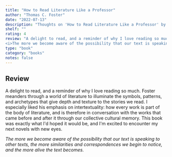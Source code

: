 ```yaml
---
title: "How to Read Literature Like a Professor"
author: "Thomas C. Foster"
date: "2022-07-13"
description: "Thoughts on 'How to Read Literature Like a Professor' by Thomas C. Foster."
shelf: ""
rating: 4
review: "A delight to read, and a reminder of why I love reading so much. Foster meanders through a world of literature to illuminate the symbols, patterns, and archetypes that give depth and texture to the stories we read. I especially liked his emphasis on intertextuality: how every work is part of the body of literature, and is therefore in conversation with the works that came before and after it through our collective cultural memory. This book was exactly what I'd hoped it would be, and I'm excited to encounter my next novels with new eyes.<br/><br/>
<i>The more we become aware of the possibility that our text is speaking to other texts, the more similarities and correspondences we begin to notice, and the more alive the text becomes.</i>"
type: "book"
category: "books"
notes: false
---
```


## Review

A delight to read, and a reminder of why I love reading so much. Foster meanders through a world of literature to illuminate the symbols, patterns, and archetypes that give depth and texture to the stories we read. I especially liked his emphasis on intertextuality: how every work is part of the body of literature, and is therefore in conversation with the works that came before and after it through our collective cultural memory. This book was exactly what I'd hoped it would be, and I'm excited to encounter my next novels with new eyes.

_The more we become aware of the possibility that our text is speaking to other texts, the more similarities and correspondences we begin to notice, and the more alive the text becomes._
